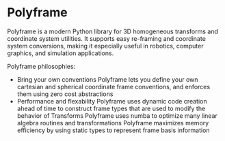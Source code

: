 # Polyframe

Polyframe is a modern Python library for 3D homogeneous transforms and coordinate system utilities. It supports easy re-framing and coordinate system conversions, making it especially useful in robotics, computer graphics, and simulation applications.

Polyframe philosophies:
* Bring your own conventions
    Polyframe lets you define your own cartesian and spherical coordinate frame conventions, and enforces them using zero cost abstractions
* Performance and flexability
    Polyframe uses dynamic code creation ahead of time to construct frame types that are used to modify the behavior of Transforms
    Polyframe uses numba to optimize many linear algebra routines and transformations
    Polyframe maximizes memory efficiency by using static types to represent frame basis information